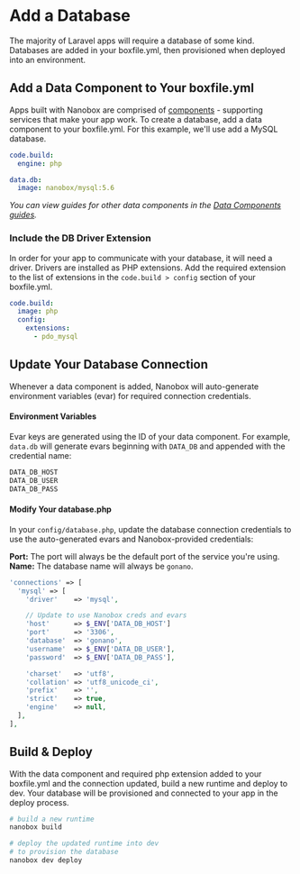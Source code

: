 # Add a Database
The majority of Laravel apps will require a database of some kind. Databases are added in your boxfile.yml, then provisioned when deployed into an environment.

## Add a Data Component to Your boxfile.yml
Apps built with Nanobox are comprised of [components](https://docs.nanobox.io/getting-started/add-components/) - supporting services that make your app work. To create a database, add a data component to your boxfile.yml. For this example, we'll use add a MySQL database.

```yaml
code.build:
  engine: php

data.db:
  image: nanobox/mysql:5.6
```

*You can view guides for other data components in the [Data Components guides](/components).*

### Include the DB Driver Extension
In order for your app to communicate with your database, it will need a driver. Drivers are installed as PHP extensions. Add the required extension to the list of extensions in the `code.build > config` section of your boxfile.yml.

```yaml
code.build:
  image: php
  config:
    extensions:
      - pdo_mysql
```

## Update Your Database Connection
Whenever a data component is added, Nanobox will auto-generate environment variables (evar) for required connection credentials.

#### Environment Variables
Evar keys are generated using the ID of your data component. For example, `data.db` will generate evars beginning with `DATA_DB` and appended with the credential name:

```txt
DATA_DB_HOST
DATA_DB_USER
DATA_DB_PASS
```

#### Modify Your database.php
In your `config/database.php`, update the database connection credentials to use the auto-generated evars and Nanobox-provided credentials:

**Port:** The port will always be the default port of the service you're using.  
**Name:** The database name will always be `gonano`.    

```php
'connections' => [
  'mysql' => [
    'driver'    => 'mysql',

    // Update to use Nanobox creds and evars
    'host'      => $_ENV['DATA_DB_HOST']
    'port'      => '3306',
    'database'  => 'gonano',
    'username'  => $_ENV['DATA_DB_USER'],
    'password'  => $_ENV['DATA_DB_PASS'],

    'charset'   => 'utf8',
    'collation' => 'utf8_unicode_ci',
    'prefix'    => '',
    'strict'    => true,
    'engine'    => null,
  ],
],
```

## Build & Deploy
With the data component and required php extension added to your boxfile.yml and the connection updated, build a new runtime and deploy to dev. Your database will be provisioned and connected to your app in the deploy process.

```bash
# build a new runtime
nanobox build

# deploy the updated runtime into dev
# to provision the database
nanobox dev deploy
```
